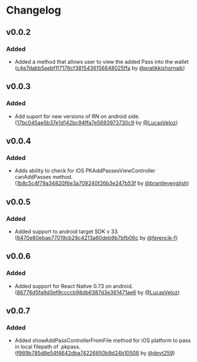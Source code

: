 # Changelog

## v0.0.2

### Added

- Added a method that allows user to view the added Pass into the wallet ([c4e7dabb5aebf1f7176cf3815436156648025ffa](https://github.com/dev-family/react-native-wallet-manager/pull/1/commits/c4e7dabb5aebf1f7176cf3815436156648025ffa) by [@pratikkishornaik](https://github.com/pratikkishornaik))

## v0.0.3

### Added

- Add suport for new versions of RN on android side. ([17bc045ae5b37e1d142bc94ffa7e5693973730c9](https://github.com/dev-family/react-native-wallet-manager/pull/11/commits/17bc045ae5b37e1d142bc94ffa7e5693973730c9) by [@LucasVeloz](https://github.com/LucasVeloz))

## v0.0.4

### Added

- Adds ability to check for iOS PKAddPassesViewController canAddPasses method. ([1b8c5c4f79a34820f6e3a709240f26b3e247b53f](https://github.com/dev-family/react-native-wallet-manager/pull/11/commits/1b8c5c4f79a34820f6e3a709240f26b3e247b53f) by [@brantleyenglish](https://github.com/brantleyenglish))

## v0.0.5

### Added

- Added support to android target SDK v 33. ([6470e80ebae77019cb29c4213a60deb9b7bfb06c](https://github.com/dev-family/react-native-wallet-manager/pull/15/commits/6470e80ebae77019cb29c4213a60deb9b7bfb06c) by [@ferencik-f](https://github.com/ferencik-f))

## v0.0.6

### Added

- Added support for React Native 0.73 on android. ([86776d5fa9d3ef9ccccb98db6387d3e361471ae6](https://github.com/dev-family/react-native-wallet-manager/pull/18/commits/86776d5fa9d3ef9ccccb98db6387d3e361471ae6) by [@LucasVeloz](https://github.com/LucasVeloz))

## v0.0.7

### Added

- Added showAddPassControllerFromFile method for iOS platform to pass in local filepath of .pkpass. ([f989b785d8e54f4642dba74226850b9d24b10508](https://github.com/dev-family/react-native-wallet-manager/pull/21/commits/f989b785d8e54f4642dba74226850b9d24b10508) by [@devt259](https://github.com/devt259))